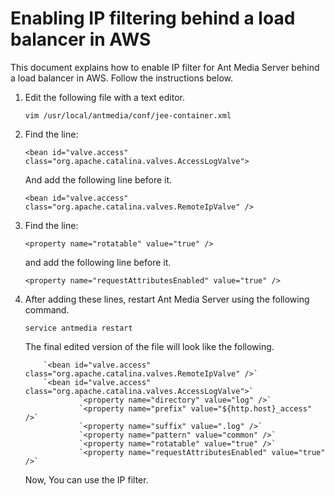 # Enabling IP filtering behind a load balancer in AWS

This document explains how to enable IP filter for Ant Media Server behind a load balancer in AWS. Follow the instructions below.

1.  Edit the following file with a text editor.
    
    ```vim /usr/local/antmedia/conf/jee-container.xml```
    

2.  Find the line:
    
    ```<bean id="valve.access" class="org.apache.catalina.valves.AccessLogValve">```
    
    And add the following line before it.
    
    ```<bean id="valve.access" class="org.apache.catalina.valves.RemoteIpValve" />```
    

3.  Find the line:
    
    ```<property name="rotatable" value="true" />```
    
    and add the following line before it.
    
    ```<property name="requestAttributesEnabled" value="true" />```
    

4.  After adding these lines, restart Ant Media Server using the following command.
    
    ```service antmedia restart```
    
    The final edited version of the file will look like the following.
    
            `<bean id="valve.access" class="org.apache.catalina.valves.RemoteIpValve" />`
            `<bean id="valve.access" class="org.apache.catalina.valves.AccessLogValve">`
                    `<property name="directory" value="log" />`
                    `<property name="prefix" value="${http.host}_access" />`
                    `<property name="suffix" value=".log" />`
                    `<property name="pattern" value="common" />`
                    `<property name="rotatable" value="true" />`
                    `<property name="requestAttributesEnabled" value="true" />`
    
    Now, You can use the IP filter.